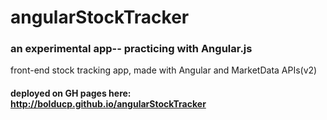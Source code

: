 # angularStockTracker

### an experimental app-- practicing with Angular.js
front-end stock tracking app, made with Angular and MarketData APIs(v2)

#### deployed on GH pages here: http://bolducp.github.io/angularStockTracker
